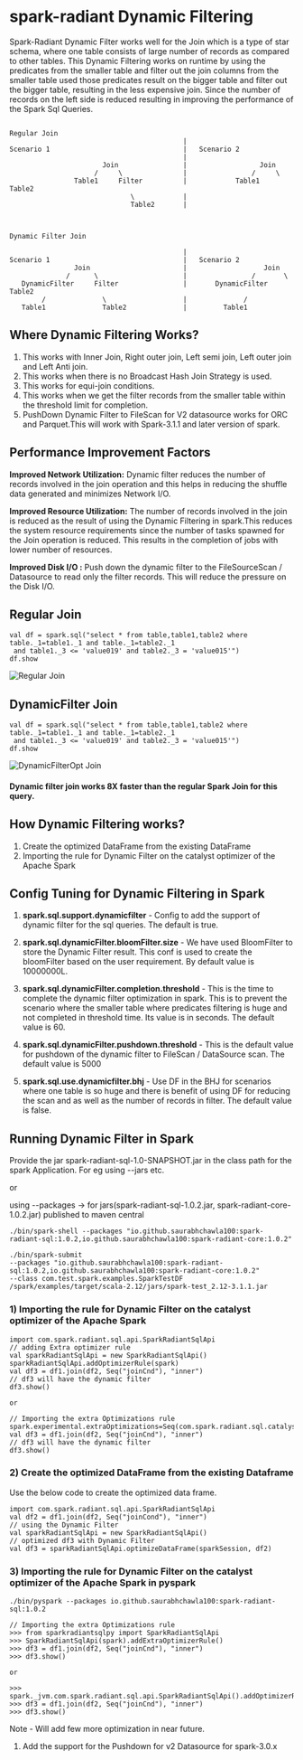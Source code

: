 # spark-radiant Dynamic Filtering

Spark-Radiant Dynamic Filter works well for the Join which is a type of star schema, where one table consists of
large number of records as compared to other tables. This Dynamic Filtering works on runtime by using the predicates
from the smaller table and filter out the join columns from the smaller table used those predicates result
on the bigger table and filter out the bigger table, resulting in the less expensive join. Since the number of 
records on the left side is reduced resulting in improving the performance of the Spark Sql Queries.

````

Regular Join
                                           |
Scenario 1                                 |   Scenario 2
                                           |
                       Join                |                  Join
                     /     \               |                /     \
                Table1     Filter          |            Table1    Table2
                              \            |
                              Table2       |



Dynamic Filter Join

                                           |
Scenario 1                                 |   Scenario 2
                Join                       |                   Join
              /      \                     |                /       \
   DynamicFilter     Filter                |       DynamicFilter   Table2
        /              \                   |              /
   Table1              Table2              |         Table1

````

## Where Dynamic Filtering Works?

1) This works with Inner Join, Right outer join, Left semi join, Left outer join and Left Anti join.
2) This works when there is no Broadcast Hash Join Strategy is used.
3) This works for equi-join conditions.   
4) This works when we get the filter records from the smaller table within the threshold limit for completion.
5) PushDown Dynamic Filter to FileScan for V2 datasource works for ORC and Parquet.This will work with 
   Spark-3.1.1 and later version of spark.

## Performance Improvement Factors

**Improved Network Utilization:**
Dynamic filter reduces the number of records involved in the join operation and this helps in reducing
the shuffle data generated and minimizes Network I/O.

**Improved Resource Utilization:**
The number of records involved in the join is reduced as the result of using the Dynamic Filtering in spark.This
reduces the system resource requirements since the number of tasks spawned for the Join operation is reduced.
This results in the completion of jobs with lower number of resources.

**Improved Disk I/O :**
Push down the dynamic filter to the FileSourceScan / Datasource to read only the filter records.
This will reduce the pressure on the Disk I/O.

## Regular Join

```
val df = spark.sql("select * from table,table1,table2 where table._1=table1._1 and table._1=table2._1 
 and table1._3 <= 'value019' and table2._3 = 'value015'")
df.show 
```

![Regular Join](Snapshots/NormalJoin.png)


## DynamicFilter Join

```
val df = spark.sql("select * from table,table1,table2 where table._1=table1._1 and table._1=table2._1 
 and table1._3 <= 'value019' and table2._3 = 'value015'")
df.show
```

![DynamicFilterOpt Join](Snapshots/DynamicFilterOpt.png)

#### Dynamic filter join works 8X faster than the regular Spark Join for this query.

## How Dynamic Filtering works?
1) Create the optimized DataFrame from the existing DataFrame
2) Importing the rule for Dynamic Filter on the catalyst optimizer of the Apache Spark

## Config Tuning for Dynamic Filtering in Spark

1) **spark.sql.support.dynamicfilter** - Config to add the support of dynamic filter for the sql queries. The default is true.

2) **spark.sql.dynamicFilter.bloomFilter.size** - We have used BloomFilter to store the Dynamic Filter result. This conf is
   used to create the bloomFilter based on the user requirement. By default value is 10000000L.

3) **spark.sql.dynamicFilter.completion.threshold** - This is the time to complete the dynamic filter optimization in spark.
   This is to prevent the scenario where the smaller table where predicates filtering is huge and not completed in threshold
   time. Its value is in seconds. The default value is 60.

4) **spark.sql.dynamicFilter.pushdown.threshold** - This is the default value for pushdown of the dynamic filter to
   FileScan / DataSource scan. The default value is 5000

5) **spark.sql.use.dynamicfilter.bhj** - Use DF in the BHJ for scenarios where one table is so huge and there is
   benefit of using DF for reducing the scan and as well as the number of records in filter. The default value is false.

## Running Dynamic Filter in Spark
Provide the jar spark-radiant-sql-1.0-SNAPSHOT.jar in the class path for the spark Application. For eg using --jars etc.

or

using --packages -> for jars(spark-radiant-sql-1.0.2.jar, spark-radiant-core-1.0.2.jar) published to maven central

```
./bin/spark-shell --packages "io.github.saurabhchawla100:spark-radiant-sql:1.0.2,io.github.saurabhchawla100:spark-radiant-core:1.0.2"

./bin/spark-submit
--packages "io.github.saurabhchawla100:spark-radiant-sql:1.0.2,io.github.saurabhchawla100:spark-radiant-core:1.0.2"
--class com.test.spark.examples.SparkTestDF /spark/examples/target/scala-2.12/jars/spark-test_2.12-3.1.1.jar

```

### 1) Importing the rule for Dynamic Filter on the catalyst optimizer of the Apache Spark

```
import com.spark.radiant.sql.api.SparkRadiantSqlApi
// adding Extra optimizer rule
val sparkRadiantSqlApi = new SparkRadiantSqlApi()
sparkRadiantSqlApi.addOptimizerRule(spark)
val df3 = df1.join(df2, Seq("joinCnd"), "inner")
// df3 will have the dynamic filter
df3.show()

or 

// Importing the extra Optimizations rule
spark.experimental.extraOptimizations=Seq(com.spark.radiant.sql.catalyst.optimizer.DynamicFilterOptimizer)
val df3 = df1.join(df2, Seq("joinCnd"), "inner")
// df3 will have the dynamic filter
df3.show()

```

### 2) Create the optimized DataFrame from the existing Dataframe
Use the below code to create the optimized data frame.
```
import com.spark.radiant.sql.api.SparkRadiantSqlApi
val df2 = df1.join(df2, Seq("joinCond"), "inner")
// using the Dynamic Filter
val sparkRadiantSqlApi = new SparkRadiantSqlApi()
// optimized df3 with Dynamic Filter
val df3 = sparkRadiantSqlApi.optimizeDataFrame(sparkSession, df2)
```

### 3) Importing the rule for Dynamic Filter on the catalyst optimizer of the Apache Spark in pyspark

```
./bin/pyspark --packages io.github.saurabhchawla100:spark-radiant-sql:1.0.2

// Importing the extra Optimizations rule
>>> from sparkradiantsqlpy import SparkRadiantSqlApi
>>> SparkRadiantSqlApi(spark).addExtraOptimizerRule()
>>> df3 = df1.join(df2, Seq("joinCnd"), "inner")
>>> df3.show()

or 

>>> spark._jvm.com.spark.radiant.sql.api.SparkRadiantSqlApi().addOptimizerRule(spark._jsparkSession)
>>> df3 = df1.join(df2, Seq("joinCnd"), "inner")
>>> df3.show()
```


Note - Will add few more optimization in near future.
1) Add the support for the Pushdown for v2 Datasource for spark-3.0.x
